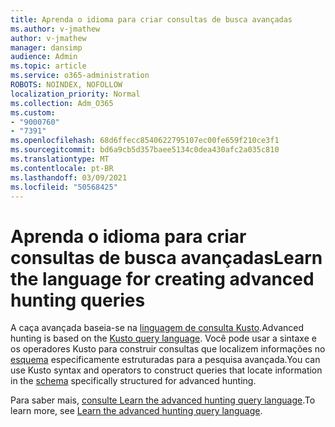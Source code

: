 ```yaml
---
title: Aprenda o idioma para criar consultas de busca avançadas
ms.author: v-jmathew
author: v-jmathew
manager: dansimp
audience: Admin
ms.topic: article
ms.service: o365-administration
ROBOTS: NOINDEX, NOFOLLOW
localization_priority: Normal
ms.collection: Adm_O365
ms.custom:
- "9000760"
- "7391"
ms.openlocfilehash: 68d6ffecc8540622795107ec00fe659f210ce3f1
ms.sourcegitcommit: bd6a9cb5d357baee5134c0dea430afc2a035c810
ms.translationtype: MT
ms.contentlocale: pt-BR
ms.lasthandoff: 03/09/2021
ms.locfileid: "50568425"
---
```

# <a name="learn-the-language-for-creating-advanced-hunting-queries"></a><span data-ttu-id="30d45-102">Aprenda o idioma para criar consultas de busca avançadas</span><span class="sxs-lookup"><span data-stu-id="30d45-102">Learn the language for creating advanced hunting queries</span></span>

<span data-ttu-id="30d45-103">A caça avançada baseia-se na [linguagem de consulta Kusto](https://go.microsoft.com/fwlink/?linkid=2144620).</span><span class="sxs-lookup"><span data-stu-id="30d45-103">Advanced hunting is based on the [Kusto query language](https://go.microsoft.com/fwlink/?linkid=2144620).</span></span> <span data-ttu-id="30d45-104">Você pode usar a sintaxe e os operadores Kusto para construir consultas que localizem informações no [esquema](https://go.microsoft.com/fwlink/?linkid=2144621) especificamente estruturadas para a pesquisa avançada.</span><span class="sxs-lookup"><span data-stu-id="30d45-104">You can use Kusto syntax and operators to construct queries that locate information in the [schema](https://go.microsoft.com/fwlink/?linkid=2144621) specifically structured for advanced hunting.</span></span>

<span data-ttu-id="30d45-105">Para saber mais, [consulte Learn the advanced hunting query language](https://go.microsoft.com/fwlink/?linkid=2144518).</span><span class="sxs-lookup"><span data-stu-id="30d45-105">To learn more, see [Learn the advanced hunting query language](https://go.microsoft.com/fwlink/?linkid=2144518).</span></span>
